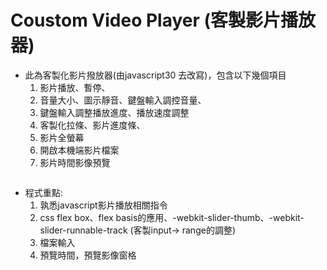 # Coustom Video Player (客製影片播放器)

- 此為客製化影片撥放器(由javascript30 去改寫)，包含以下幾個項目
	1. 影片播放、暫停、
	2. 音量大小、圖示靜音、鍵盤輸入調控音量、
	3. 鍵盤輸入調整播放進度、播放速度調整
	4. 客製化拉條、影片進度條、
	5. 影片全螢幕
	6. 開啟本機端影片檔案
	7. 影片時間影像預覽


![]()


- 程式重點: 
	1. 孰悉javascript影片播放相關指令
	2. css flex box、flex basis的應用、-webkit-slider-thumb、-webkit-slider-runnable-track (客製input-> range的調整)
	3. 檔案輸入
	4. 預覽時間，預覽影像窗格 
